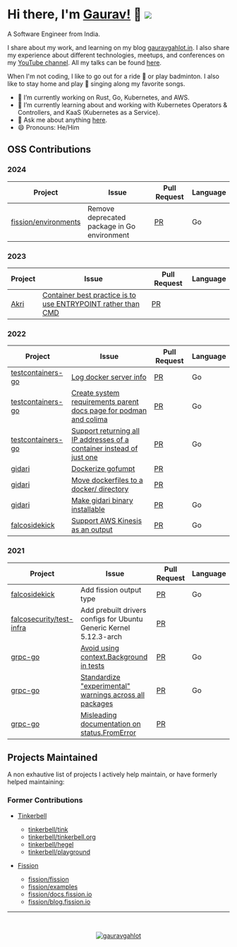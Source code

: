 # Hi there, I'm [Gaurav!](https://gauravgahlot.in) 👋 ![](https://komarev.com/ghpvc/?username=gauravgahlot)

A Software Engineer from India.

I share about my work, and learning on my blog [gauravgahlot.in](https://gauravgahlot.in/).
I also share my experience about different technologies, meetups, and conferences on my [YouTube channel](https://www.youtube.com/c/GauravGahlotYT/).
All my talks can be found [here](https://gauravgahlot.in/talks/).

When I'm not coding, I like to go out for a ride :bicyclist: or play badminton.
I also like to stay home and play :guitar: singing along my favorite songs.

- 🔭 I’m currently working on Rust, Go, Kubernetes, and AWS.
- 🌱 I’m currently learning about and working with Kubernetes Operators & Controllers, and KaaS (Kubernetes as a Service).
- 💬 Ask me about anything [here](https://github.com/gauravgahlot/gauravgahlot/issues).
- 😄 Pronouns: He/Him

## OSS Contributions

### 2024

| Project                      | Issue                                       | Pull Request  | Language |
| ---------------------------- | ------------------------------------------- | ------------- | -------- |
| [fission/environments][fenv] | Remove deprecated package in Go environment | [PR][fenv-pr] | Go       |

[fenv]: https://github.com/fission/environments
[fenv-pr]: https://github.com/fission/environments/pull/345

### 2023

| Project      | Issue                                                                      | Pull Request  | Language |
| ------------ | -------------------------------------------------------------------------- | ------------- | -------- |
| [Akri][akri] | [Container best practice is to use ENTRYPOINT rather than CMD][akri-issue] | [PR][akri-pr] |          |

[akri]: https://docs.akri.sh/
[akri-issue]: https://github.com/project-akri/akri/issues/239
[akri-pr]: https://github.com/project-akri/akri/pull/631

### 2022

| Project                 | Issue                                                                               | Pull Request  | Language |
| ----------------------- | ----------------------------------------------------------------------------------- | ------------- | -------- |
| [testcontainers-go][tg] | [Log docker server info][tg-1-issue]                                                | [PR][tg-1-pr] | Go       |
| [testcontainers-go][tg] | [Create system requirements parent docs page for podman and colima][tg-2-issue]     | [PR][tg-2-pr] | Go       |
| [testcontainers-go][tg] | [Support returning all IP addresses of a container instead of just one][tg-3-issue] | [PR][tg-3-pr] | Go       |
| [gidari][g]             | [Dockerize gofumpt][g-1-issue]                                                      | [PR][g-1-pr]  |          |
| [gidari][g]             | [Move dockerfiles to a docker/ directory][g-2-issue]                                | [PR][g-2-pr]  |          |
| [gidari][g]             | [Make gidari binary installable][g-3-issue]                                         | [PR][g-3-pr]  | Go       |
| [falcosidekick][f]      | [Support AWS Kinesis as an output][f-issue]                                         | [PR][f-pr]    | Go       |

[tg]: https://golang.testcontainers.org/
[tg-1-issue]: https://github.com/testcontainers/testcontainers-go/issues/546
[tg-1-pr]: https://github.com/testcontainers/testcontainers-go/pull/548
[tg-2-issue]: https://github.com/testcontainers/testcontainers-go/issues/554
[tg-2-pr]: https://github.com/testcontainers/testcontainers-go/pull/562
[tg-3-issue]: https://github.com/testcontainers/testcontainers-go/issues/513
[tg-3-pr]: https://github.com/testcontainers/testcontainers-go/pull/553
[g]: https://github.com/alpstable/gidari
[g-1-issue]: https://github.com/alpstable/gidari/issues/224
[g-1-pr]: https://github.com/alpstable/gidari/pull/236
[g-2-issue]: https://github.com/alpstable/gidari/issues/241
[g-2-pr]: https://github.com/alpstable/gidari/pull/243
[g-3-issue]: https://github.com/alpstable/gidari/issues/216
[g-3-pr]: https://github.com/alpstable/gidari/pull/245
[f]: https://github.com/falcosecurity/falcosidekick
[f-issue]: https://github.com/falcosecurity/falcosidekick/issues/221
[f-pr]: https://github.com/falcosecurity/falcosidekick/pull/277

### 2021

| Project                         | Issue                                                                 | Pull Request  | Language |
| ------------------------------- | --------------------------------------------------------------------- | ------------- | -------- |
| [falcosidekick][f]              | Add fission output type                                               | [PR][f-1-pr]  | Go       |
| [falcosecurity/test-infra][fti] | Add prebuilt drivers configs for Ubuntu Generic Kernel 5.12.3-arch    | [PR][fti-pr]  |          |
| [grpc-go][gg]                   | [Avoid using context.Background in tests][gg-1-issue]                 | [PR][gg-1-pr] | Go       |
| [grpc-go][gg]                   | [Standardize "experimental" warnings across all packages][gg-2-issue] | [PR][gg-2-pr] | Go       |
| [grpc-go][gg]                   | [Misleading documentation on status.FromError][gg-3-issue]            | [PR][gg-3-pr] |          |

[f-1-pr]: https://github.com/falcosecurity/falcosidekick/pull/255
[gg]: https://github.com/grpc/grpc-go
[gg-1-issue]: https://github.com/grpc/grpc-go/issues/1878
[gg-1-pr]: https://github.com/grpc/grpc-go/pull/3949
[gg-2-issue]: https://github.com/grpc/grpc-go/issues/3605
[gg-2-pr]: https://github.com/grpc/grpc-go/pull/3917
[gg-3-issue]: https://github.com/grpc/grpc-go/issues/4066
[gg-3-pr]: https://github.com/grpc/grpc-go/pull/4196
[fti]: https://github.com/falcosecurity/test-infra
[fti-pr]: https://github.com/falcosecurity/test-infra/pull/466

## Projects Maintained

A non exhautive list of projects I actively help maintain, or have formerly helped maintaining:

### Former Contributions

- [Tinkerbell](https://github.com/tinkerbell)

  - [tinkerbell/tink](https://github.com/tinkerbell/tink/pulls?q=is%3Apr+sort%3Aupdated-desc+is%3Amerged+author%3Agauravgahlot)
  - [tinkerbell/tinkerbell.org](https://github.com/tinkerbell/tinkerbell.org/pulls?q=is%3Apr+sort%3Aupdated-desc+is%3Amerged+author%3Agauravgahlot)
  - [tinkerbell/hegel](https://github.com/tinkerbell/hegel/pulls?q=is%3Apr+sort%3Aupdated-desc+author%3Agauravgahlot+is%3Amerged)
  - [tinkerbell/playground](https://github.com/tinkerbell/playground/pulls?q=is%3Apr+sort%3Aupdated-desc+is%3Amerged+author%3Agauravgahlot)

- [Fission](https://fission.io)
  - [fission/fission](https://github.com/fission/fission/pulls?q=is%3Apr+sort%3Aupdated-desc+is%3Amerged+author%3Agauravgahlot)
  - [fission/examples](https://github.com/fission/examples/pulls?q=is%3Apr+sort%3Aupdated-desc+author%3Agauravgahlot+is%3Aclosed)
  - [fission/docs.fission.io](https://github.com/fission/docs.fission.io/pulls?q=is%3Apr+sort%3Aupdated-desc+author%3Agauravgahlot+is%3Aclosed)
  - [fission/blog.fission.io](https://github.com/fission/blog.fission.io/pulls?q=is%3Apr+sort%3Aupdated-desc+author%3Agauravgahlot+is%3Aclosed)

<!--
## GitHub Stats:
<p>
  <img width="48%" src="https://github-readme-stats.vercel.app/api?username=gauravgahlot&show_icons=true&theme=tokyonight" />
  <img width="48%" src="https://github-readme-stats.vercel.app/api/top-langs/?username=gauravgahlot&exclude_repo=charts,gauravgahlot.in,dotfiles,blog.fission.io,tinkerbell-docs&theme=tokyonight"/>
</p>


- 🔭 I’m currently working on [Tinkerbell](https://tinkerbell.org)
- 🌱 I’m currently learning ...
- 👯 I’m looking to collaborate on ...
- 🤔 I’m looking for help with ...
- 💬 Ask me about anything [here](https://github.com/gauravgahlot/gauravgahlot/issues)
- 📫 How to reach me: ...

- ⚡ Fun fact: ...
-->

---

<br>

<p align="center">
  <a href="https://linkedin.com/in/gauravgahlot" target="_blank">
    <img src="https://img.shields.io/badge/linkedin-%230077B5.svg?&style=for-the-badge&logo=linkedin&logoColor=white" alt="gauravgahlot" />
  </a>
</p>
